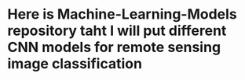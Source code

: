 # Here is Machine-Learning-Models repository taht I will put different CNN models for remote sensing image classification
